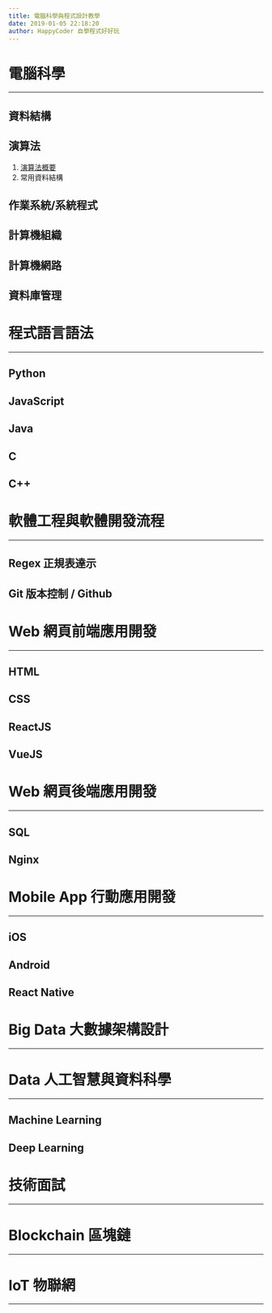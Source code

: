```yaml
---
title: 電腦科學與程式設計教學
date: 2019-01-05 22:18:20
author: HappyCoder 自學程式好好玩
---
```


# 電腦科學
---
## 資料結構
## 演算法
1. [演算法概要](/2019/01/27/computer-science/algorithm/algorithm-introduction/)
2. 常用資料結構

## 作業系統/系統程式

## 計算機組織

## 計算機網路

## 資料庫管理

# 程式語言語法
---
## Python

## JavaScript

## Java

## C

## C++

# 軟體工程與軟體開發流程
---

## Regex 正規表達示

## Git 版本控制 / Github

# Web 網頁前端應用開發
---
## HTML

## CSS

## ReactJS

## VueJS

# Web 網頁後端應用開發
---
## SQL

## Nginx

# Mobile App 行動應用開發
---
## iOS
## Android
## React Native

# Big Data 大數據架構設計
---

# Data 人工智慧與資料科學
---
## Machine Learning
## Deep Learning

# 技術面試
---

# Blockchain 區塊鏈
---

# IoT 物聯網
---
